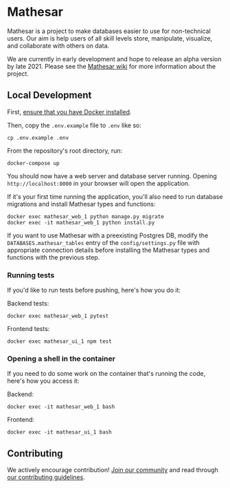 # Mathesar

Mathesar is a project to make databases easier to use for non-technical users. Our aim is help users of all skill levels store, manipulate, visualize, and collaborate with others on data.

We are currently in early development and hope to release an alpha version by late 2021. Please see the [Mathesar wiki](https://wiki.mathesar.org/) for more information about the project.

## Local Development

First, [ensure that you have Docker installed](https://docs.docker.com/get-docker/).

Then, copy the `.env.example` file to `.env` like so:
```
cp .env.example .env
```

From the repository's root directory, run:
```
docker-compose up
```
You should now have a web server and database server running. Opening `http://localhost:8000` in your browser will open the application.

If it's your first time running the application, you'll also need to run database migrations and install Mathesar types and functions:
```
docker exec mathesar_web_1 python manage.py migrate
docker exec -it mathesar_web_1 python install.py
```

If you want to use Mathesar with a preexisting Postgres DB, modify the `DATABASES.mathesar_tables` entry of the `config/settings.py` file with appropriate connection details before installing the Mathesar types and functions with the previous step.

### Running tests

If you'd like to run tests before pushing, here's how you do it:

Backend tests:
```
docker exec mathesar_web_1 pytest
```

Frontend tests:
```
docker exec mathesar_ui_1 npm test
```

### Opening a shell in the container

If you need to do some work on the container that's running the code, here's how you access it:

Backend:
```
docker exec -it mathesar_web_1 bash
```

Frontend:
```
docker exec -it mathesar_ui_1 bash
```

## Contributing

We actively encourage contribution! [Join our community](https://wiki.mathesar.org/community) and read through [our contributing guidelines](https://wiki.mathesar.org/community/contributing).
